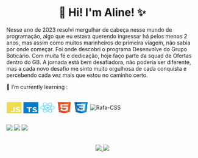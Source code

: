 
 <h1 align='center'>👋 Hi! I'm Aline! ✨ </h1>
 
 
 <p align='center'>
  
  Nesse ano de 2023 resolvi mergulhar de cabeça nesse mundo de programação, algo que eu estava querendo ingressar há pelos menos 2 anos, mas assim como muitos marinheiros de primeira viagem, não sabia por onde começar. Foi onde descobri o programa Desenvolve do Grupo Boticário. Com muita fé e dedicação, hoje faço parte da squad de Ofertas dentro do GB. A jornada está bem desafiadora, não poderia ser diferente, mas a cada novo desafio me sinto muito orgulhosa de cada conquista e percebendo cada vez mais que estou no caminho certo.
  

 🌱 I’m currently learning :
<div style="display: inline_block"><br>
  <img align="center" alt="Rafa-Js" height="30" width="40" src="https://raw.githubusercontent.com/devicons/devicon/master/icons/javascript/javascript-plain.svg">
  <img align="center" alt="Rafa-Ts" height="30" width="40" src="https://raw.githubusercontent.com/devicons/devicon/master/icons/typescript/typescript-plain.svg">
  <img align="center" alt="Rafa-React" height="30" width="40" src="https://raw.githubusercontent.com/devicons/devicon/master/icons/react/react-original.svg">
  <img align="center" alt="Rafa-HTML" height="30" width="40" src="https://raw.githubusercontent.com/devicons/devicon/master/icons/html5/html5-original.svg">
  <img align="center" alt="Rafa-CSS" height="30" width="40" src="https://raw.githubusercontent.com/devicons/devicon/master/icons/css3/css3-original.svg">
  <img align="center" alt="Rafa-CSS" height="30" width="80" src="https://img.shields.io/badge/Node.js-339933?style=for-the-badge&logo=nodedotjs&logoColor=white" />  
</div>
  
##  

<div> 
  <a href="https://www.instagram.com/aline_pinhelli/" target="_blank"><img src="https://img.shields.io/badge/-Instagram-%23E4405F?style=for-the-badge&logo=instagram&logoColor=white" target="_blank"></a>
  <a href = "mailto:alinepinhelli@gmail.com"><img src="https://img.shields.io/badge/-Gmail-%23333?style=for-the-badge&logo=gmail&logoColor=white" target="_blank"></a>
  <a href="https://www.linkedin.com/in/aline-dos-santos-pinhelli-844079160/" target="_blank"><img src="https://img.shields.io/badge/-LinkedIn-%230077B5?style=for-the-badge&logo=linkedin&logoColor=white" target="_blank"></a> 
  
</div> <br>
</br>
<div align="center">
  <a href="https://github.com/AlinePinhelli">
  <img height="180em" src="https://github-readme-stats.vercel.app/api?username=AlinePinhelli&show_icons=true&theme=radical&include_all_commits=true&count_private=true"/>
  <img height="180em" src="https://github-readme-stats.vercel.app/api/top-langs/?username=AlinePinhelli&layout=compact&langs_count=7&theme=radical"/>
</div>

